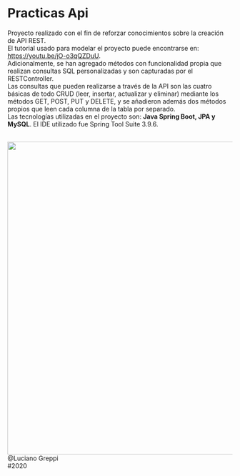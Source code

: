 # Practicas Api

Proyecto realizado con el fin de reforzar conocimientos sobre la creación de API REST. <br>
El tutorial usado para modelar el proyecto puede encontrarse en: https://youtu.be/jO-o3qQZDuU. <br>
Adicionalmente, se han agregado métodos con funcionalidad propia que realizan consultas SQL personalizadas y son capturadas por el RESTController.<br>
Las consultas que pueden realizarse a través de la API son las cuatro básicas de todo CRUD (leer, insertar, actualizar y eliminar) mediante los métodos GET, POST, PUT y DELETE,
y se añadieron además dos métodos propios que leen cada columna de la tabla por separado.<br>
Las tecnologías utilizadas en el proyecto son: <b>Java Spring Boot, JPA y MySQL</b>. El IDE utilizado fue Spring Tool Suite 3.9.6.<br><br>

<img width=700 src="https://i.imgur.com/OVljjbo.png">

<br>
@Luciano Greppi<br>
#2020

